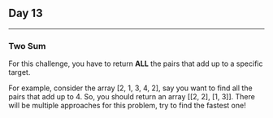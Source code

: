 ## Day 13
---
### Two Sum

For this challenge, you have to return **ALL** the pairs that add up to a specific target.

For example, consider the array [2, 1, 3, 4, 2], say you want to find all the pairs that add up to 4. So, you should return an array [[2, 2], [1, 3]].
There will be multiple approaches for this problem, try to find the fastest one!
